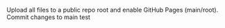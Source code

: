 Upload all files to a public repo root and enable GitHub Pages (main/root).
Commit changes to main
test